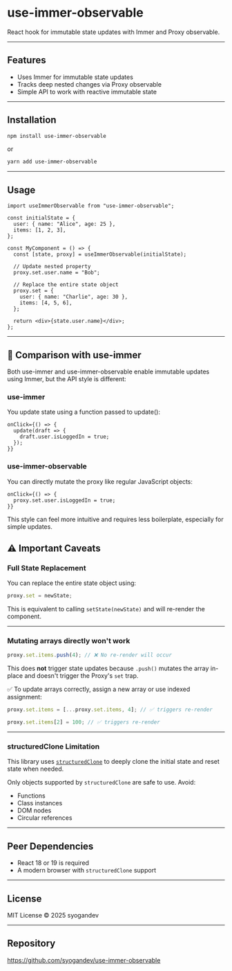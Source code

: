 # use-immer-observable

React hook for immutable state updates with Immer and Proxy observable.

---

## Features

- Uses Immer for immutable state updates
- Tracks deep nested changes via Proxy observable
- Simple API to work with reactive immutable state

---

## Installation

```bash
npm install use-immer-observable
```

or

```bash
yarn add use-immer-observable
```

---

## Usage

```tsx
import useImmerObservable from "use-immer-observable";

const initialState = {
  user: { name: "Alice", age: 25 },
  items: [1, 2, 3],
};

const MyComponent = () => {
  const [state, proxy] = useImmerObservable(initialState);

  // Update nested property
  proxy.set.user.name = "Bob";

  // Replace the entire state object
  proxy.set = {
    user: { name: "Charlie", age: 30 },
    items: [4, 5, 6],
  };

  return <div>{state.user.name}</div>;
};
```

---

## 🔄 Comparison with use-immer

Both use-immer and use-immer-observable enable immutable updates using Immer, but the API style is different:

### use-immer

You update state using a function passed to update():

```
onClick={() => {
  update(draft => {
    draft.user.isLoggedIn = true;
  });
}}
```

### use-immer-observable

You can directly mutate the proxy like regular JavaScript objects:

```
onClick={() => {
  proxy.set.user.isLoggedIn = true;
}}
```

This style can feel more intuitive and requires less boilerplate, especially for simple updates.

## ⚠️ Important Caveats

### Full State Replacement

You can replace the entire state object using:

```ts
proxy.set = newState;
```

This is equivalent to calling `setState(newState)` and will re-render the component.

---

### Mutating arrays directly won't work

```ts
proxy.set.items.push(4); // ❌ No re-render will occur
```

This does **not** trigger state updates because `.push()` mutates the array in-place and doesn't trigger the Proxy's `set` trap.

✅ To update arrays correctly, assign a new array or use indexed assignment:

```ts
proxy.set.items = [...proxy.set.items, 4]; // ✅ triggers re-render

proxy.set.items[2] = 100; // ✅ triggers re-render
```

---

### structuredClone Limitation

This library uses [`structuredClone`](https://developer.mozilla.org/en-US/docs/Web/API/structuredClone) to deeply clone the initial state and reset state when needed.

Only objects supported by `structuredClone` are safe to use. Avoid:

- Functions
- Class instances
- DOM nodes
- Circular references

---

## Peer Dependencies

- React 18 or 19 is required
- A modern browser with `structuredClone` support

---

## License

MIT License © 2025 syogandev

---

## Repository

https://github.com/syogandev/use-immer-observable
